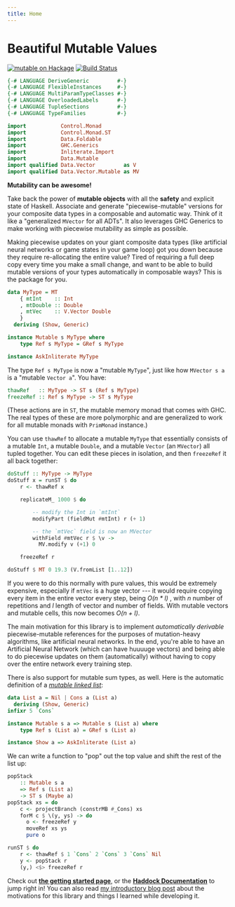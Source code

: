 ```yaml
---
title: Home
---
```


Beautiful Mutable Values
========================

[![mutable on Hackage](https://img.shields.io/hackage/v/mutable.svg?maxAge=86400)](https://hackage.haskell.org/package/mutable)
[![Build Status](https://travis-ci.org/mstksg/mutable.svg?branch=master)](https://travis-ci.org/mstksg/mutable)

```haskell top hide
{-# LANGUAGE DeriveGeneric         #-}
{-# LANGUAGE FlexibleInstances     #-}
{-# LANGUAGE MultiParamTypeClasses #-}
{-# LANGUAGE OverloadedLabels      #-}
{-# LANGUAGE TupleSections         #-}
{-# LANGUAGE TypeFamilies          #-}

import           Control.Monad
import           Control.Monad.ST
import           Data.Foldable
import           GHC.Generics
import           Inliterate.Import
import           Data.Mutable
import qualified Data.Vector         as V
import qualified Data.Vector.Mutable as MV
```

**Mutability can be awesome!**

Take back the power of **mutable objects** with all the **safety** and explicit
state of Haskell. Associate and generate "piecewise-mutable" versions for your
composite data types in a composable and automatic way.  Think of it like a
"generalized `MVector` for all ADTs".  It also leverages GHC Generics to make
working with piecewise mutability as simple as possible.

Making piecewise updates on your giant composite data types (like artificial
neural networks or game states in your game loop) got you down because they
require re-allocating the entire value?  Tired of requiring a full deep copy
every time you make a small change, and want to be able to build mutable
versions of your types automatically in composable ways? This is the package
for you.

```haskell top
data MyType = MT
    { mtInt    :: Int
    , mtDouble :: Double
    , mtVec    :: V.Vector Double
    }
  deriving (Show, Generic)

instance Mutable s MyType where
    type Ref s MyType = GRef s MyType
```

```haskell top hide
instance AskInliterate MyType
```

The type `Ref s MyType` is now a "mutable `MyType`", just like how `MVector s
a` is a "mutable `Vector a`".  You have:

```haskell
thawRef   :: MyType -> ST s (Ref s MyType)
freezeRef :: Ref s MyType -> ST s MyType
```

(These actions are in `ST`, the mutable memory monad that comes with GHC.  The
real types of these are more polymorphic and are generalized to work for all
mutable monads with `PrimMonad` instance.)

You can use `thawRef` to allocate a mutable `MyType` that essentially consists
of a mutable `Int`, a mutable `Double`, and a mutable `Vector` (an `MVector`)
all tupled together. You can edit these pieces in isolation, and then
`freezeRef` it all back together:

```haskell top
doStuff :: MyType -> MyType
doStuff x = runST $ do
    r <- thawRef x

    replicateM_ 1000 $ do

        -- modify the Int in `mtInt`
        modifyPart (fieldMut #mtInt) r (+ 1)

        -- the `mtVec` field is now an MVector
        withField #mtVec r $ \v ->
          MV.modify v (+1) 0

    freezeRef r
```

```haskell eval
doStuff $ MT 0 19.3 (V.fromList [1..12])
```

If you were to do this normally with pure values, this would be extremely
expensive, especially if `mtVec` is a huge vector --- it would require copying
every item in the entire vector every step, being *O(n \* l)* , with *n* number
of repetitions and *l* length of vector and number of fields.  With mutable
vectors and mutable cells, this now becomes *O(n + l)*.

The main motivation for this library is to implement *automatically derivable*
piecewise-mutable references for the purposes of mutation-heavy algorithms,
like artificial neural networks.  In the end, you're able to have an Artificial
Neural Network (which can have huuuuge vectors) and being able to do piecewise
updates on them (automatically) without having to copy over the entire network
every training step.

There is also support for mutable sum types, as well.  Here is the automatic
definition of a *[mutable linked list][ll]*:

[ll]: https://en.wikipedia.org/wiki/Linked_list

```haskell top
data List a = Nil | Cons a (List a)
  deriving (Show, Generic)
infixr 5 `Cons`

instance Mutable s a => Mutable s (List a) where
    type Ref s (List a) = GRef s (List a)
```

```haskell top hide
instance Show a => AskInliterate (List a)
```


We can write a function to "pop" out the top value and shift the rest of the
list up:

```haskell top
popStack
    :: Mutable s a
    => Ref s (List a)
    -> ST s (Maybe a)
popStack xs = do
    c <- projectBranch (constrMB #_Cons) xs
    forM c $ \(y, ys) -> do
      o <- freezeRef y
      moveRef xs ys
      pure o
```

```haskell eval
runST $ do
    r <- thawRef $ 1 `Cons` 2 `Cons` 3 `Cons` Nil
    y <- popStack r
    (y,) <$> freezeRef r
````

Check out **[the getting started page](/01-getting-started.html)**, or the **[Haddock
Documentation][docs]** to jump right in!  You can also read [my introductory
blog post][blog] about the motivations for this library and things I learned
while developing it.

[docs]: https://hackage.haskell.org/package/mutable
[blog]: https://blog.jle.im/entry/introducing-the-mutable-library.html
